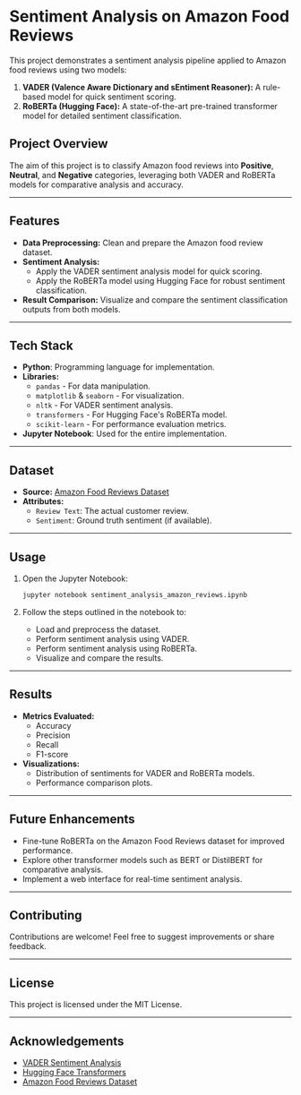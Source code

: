 # Sentiment Analysis on Amazon Food Reviews

This project demonstrates a sentiment analysis pipeline applied to Amazon food reviews using two models:
1. **VADER (Valence Aware Dictionary and sEntiment Reasoner):** A rule-based model for quick sentiment scoring.
2. **RoBERTa (Hugging Face):** A state-of-the-art pre-trained transformer model for detailed sentiment classification.

## Project Overview
The aim of this project is to classify Amazon food reviews into **Positive**, **Neutral**, and **Negative** categories, leveraging both VADER and RoBERTa models for comparative analysis and accuracy.

---

## Features
- **Data Preprocessing:** Clean and prepare the Amazon food review dataset.
- **Sentiment Analysis:**
  - Apply the VADER sentiment analysis model for quick scoring.
  - Apply the RoBERTa model using Hugging Face for robust sentiment classification.
- **Result Comparison:** Visualize and compare the sentiment classification outputs from both models.

---

## Tech Stack
- **Python**: Programming language for implementation.
- **Libraries:**
  - `pandas` - For data manipulation.
  - `matplotlib` & `seaborn` - For visualization.
  - `nltk` - For VADER sentiment analysis.
  - `transformers` - For Hugging Face's RoBERTa model.
  - `scikit-learn` - For performance evaluation metrics.
- **Jupyter Notebook**: Used for the entire implementation.

---

## Dataset
- **Source:** [Amazon Food Reviews Dataset](https://www.kaggle.com/datasets/snap/amazon-fine-food-reviews)
- **Attributes:**
  - `Review Text`: The actual customer review.
  - `Sentiment`: Ground truth sentiment (if available).

---

## Usage

1. Open the Jupyter Notebook:
   ```bash
   jupyter notebook sentiment_analysis_amazon_reviews.ipynb
   ```

2. Follow the steps outlined in the notebook to:
   - Load and preprocess the dataset.
   - Perform sentiment analysis using VADER.
   - Perform sentiment analysis using RoBERTa.
   - Visualize and compare the results.

---

## Results
- **Metrics Evaluated:**
  - Accuracy
  - Precision
  - Recall
  - F1-score
- **Visualizations:**
  - Distribution of sentiments for VADER and RoBERTa models.
  - Performance comparison plots.

---

## Future Enhancements
- Fine-tune RoBERTa on the Amazon Food Reviews dataset for improved performance.
- Explore other transformer models such as BERT or DistilBERT for comparative analysis.
- Implement a web interface for real-time sentiment analysis.

---

## Contributing
Contributions are welcome! Feel free to suggest improvements or share feedback.

---

## License
This project is licensed under the MIT License.

---

## Acknowledgements
- [VADER Sentiment Analysis](https://github.com/cjhutto/vaderSentiment)
- [Hugging Face Transformers](https://huggingface.co/transformers/)
- [Amazon Food Reviews Dataset](https://www.kaggle.com/datasets/snap/amazon-fine-food-reviews)
